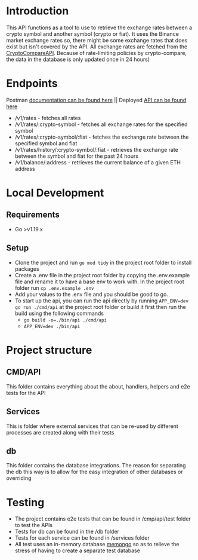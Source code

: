 # Introduction 
This API functions as a tool to use to retrieve the exchange rates between a crypto symbol and another symbol (crypto or fiat). 
It uses the Binance market exchange rates so, there might be some exchange rates that does exist but isn't covered by the API. 
All exchange rates are fetched from the [CryptoCompareAPI](https://min-api.cryptocompare.com/documentation). 
Because of rate-limiting policies by crypto-compare, the data in the database is only updated once in 24 hours)


# Endpoints 
Postman [documentation can be found here](https://documenter.getpostman.com/view/8405540/2s93zCZg9V) ||
Deployed [API can be found here](https://firebond-ex-api.fly.dev)
- /v1/rates - fetches all rates 
- /v1/rates/:crypto-symbol - fetches all exchange rates for the specified symbol
- /v1/rates/:crypto-symbol/:fiat - fetches the exchange rate between the specified symbol and fiat 
- /v1/rates/history/:crypto-symbol/:fiat - retrieves the exchange rate between the symbol and fiat for the past 24 hours
- /v1/balance/:address - retrieves the current balance of a given ETH address


# Local Development
## Requirements
- Go >v1.19.x
## Setup 
- Clone the project and run `go mod tidy` in the project root folder to install packages 
- Create a .env file in the project root folder by copying the .env.example file and rename it to have a base env to work with. In the project root folder run `cp .env.example .env`
- Add your values to the .env file and you should be good to go. 
- To start up the api, you can run the api directly by running `APP_ENV=dev go run ./cmd/api` at the project root folder or build it first then run the build using the following commands
  - `go build -o=./bin/api ./cmd/api`
  - `APP_ENV=dev ./bin/api`

# Project structure 
## CMD/API 
This folder contains everything about the about, handlers, helpers and e2e tests for the API 
## Services 
This is folder where external services that can be re-used by different processes are created along with their tests 
## db 
This folder contains the database integrations. The reason for separating the db this way is to allow for the easy integration of other databases or overriding

# Testing 
- The project contains e2e tests that can be found in /cmp/api/test folder to test the APIs
- Tests for db can be found in the /db folder 
- Tests for each service can be found in /services folder 
- All test uses an in-memory database [memongo](https://github.com/tryvium-travels/memongo) so as to relieve the stress of having to create a separate test database
